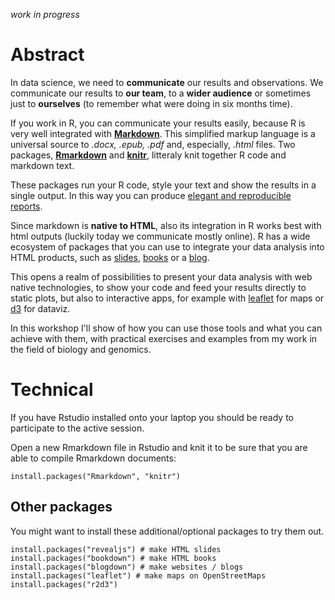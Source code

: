 *work in progress*

# Abstract

In data science, we need to **communicate** our results and observations. We communicate our results to **our team**, to a **wider audience** or sometimes  just to **ourselves** (to remember what were doing in six months time).

If you work in R, you can communicate your results easily, because R is very well integrated with [**Markdown**](https://en.wikipedia.org/wiki/Markdown). This simplified markup language is a universal source to *.docx, .epub, .pdf* and, especially, *.html* files. Two packages, [**Rmarkdown**](https://bookdown.org/yihui/rmarkdown/) and [**knitr**](https://yihui.name/knitr/), litteraly knit together R code and markdown text.

These packages run your R code, style your text and show the results in a single output. In this way you can produce [elegant and reproducible reports](https://rmarkdown.rstudio.com/).

Since markdown is **native to HTML**, also its integration in R works best with html outputs (luckily today we communicate mostly online). R has a wide ecosystem of packages that you can use to integrate your data analysis into HTML products, such as [slides](https://revealjs.com/#/), [books](https://bookdown.org/) or a [blog](https://alison.rbind.io/post/up-and-running-with-blogdown/).

This opens a realm of possibilities to present your data analysis with web native technologies, to show your code and feed your results directly to static plots, but also to interactive apps, for example with [leaflet](https://rstudio.github.io/leaflet/) for maps or [d3](https://rstudio.github.io/r2d3/) for dataviz.

In this workshop I'll show of how you can use those tools and what you can achieve with them, with practical exercises and examples from my work in the field of biology and genomics.

# Technical

If you have Rstudio installed onto your laptop you should be ready to participate to the active session.

Open a new Rmarkdown file in Rstudio and knit it to be sure that you are able to compile Rmarkdown documents:

```{r}
install.packages("Rmarkdown", "knitr")
```

## Other packages

You might want to install these additional/optional packages to try them out.

```{r}
install.packages("revealjs") # make HTML slides
install.packages("bookdown") # make HTML books
install.packages("blogdown") # make websites / blogs
install.packages("leaflet") # make maps on OpenStreetMaps
install.packages("r2d3")
```